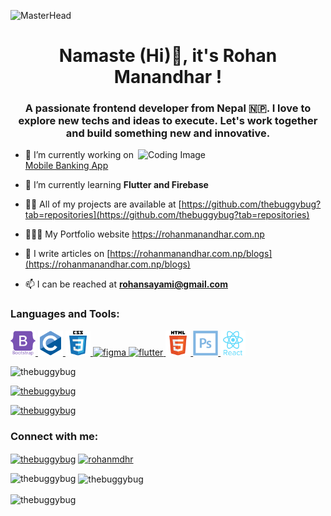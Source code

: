 ![MasterHead](https://miro.medium.com/max/1400/1*vkfI4nFNheC5v0p7wzDtGg.gif)
<h1 align="center">Namaste (Hi)👋, it's Rohan Manandhar !</h1>
<h3 align="center">A passionate frontend developer from Nepal 🇳🇵. I love to explore new techs and ideas to execute. Let's work together and build something new and innovative.</h3>
<img align="right" alt="Coding Image" width="300" src="https://uipep.in/wp-content/uploads/2021/07/app-development.gif">





- 🔭 I’m currently working on [Mobile Banking App](https://github.com/thebuggybug/flutter_ebanking)

- 🌱 I’m currently learning **Flutter and Firebase**

- 👨‍💻 All of my projects are available at [https://github.com/thebuggybug?tab=repositories](https://github.com/thebuggybug?tab=repositories)

- 🧑🏼‍💻 My Portfolio website https://rohanmanandhar.com.np

- 📝 I write articles on [https://rohanmanandhar.com.np/blogs](https://rohanmanandhar.com.np/blogs)

- 📫 I can be reached at **rohansayami@gmail.com**

<h3 align="left">Languages and Tools:</h3>
<p align="left"> <a href="https://getbootstrap.com" target="_blank" rel="noreferrer"> <img src="https://raw.githubusercontent.com/devicons/devicon/master/icons/bootstrap/bootstrap-plain-wordmark.svg" alt="bootstrap" width="40" height="40"/> </a> <a href="https://www.cprogramming.com/" target="_blank" rel="noreferrer"> <img src="https://raw.githubusercontent.com/devicons/devicon/master/icons/c/c-original.svg" alt="c" width="40" height="40"/> </a> <a href="https://www.w3schools.com/css/" target="_blank" rel="noreferrer"> <img src="https://raw.githubusercontent.com/devicons/devicon/master/icons/css3/css3-original-wordmark.svg" alt="css3" width="40" height="40"/> </a> <a href="https://www.figma.com/" target="_blank" rel="noreferrer"> <img src="https://www.vectorlogo.zone/logos/figma/figma-icon.svg" alt="figma" width="40" height="40"/> </a> <a href="https://flutter.dev" target="_blank" rel="noreferrer"> <img src="https://www.vectorlogo.zone/logos/flutterio/flutterio-icon.svg" alt="flutter" width="40" height="40"/> </a> <a href="https://www.w3.org/html/" target="_blank" rel="noreferrer"> <img src="https://raw.githubusercontent.com/devicons/devicon/master/icons/html5/html5-original-wordmark.svg" alt="html5" width="40" height="40"/> </a> <a href="https://www.photoshop.com/en" target="_blank" rel="noreferrer"> <img src="https://raw.githubusercontent.com/devicons/devicon/master/icons/photoshop/photoshop-line.svg" alt="photoshop" width="40" height="40"/> </a> <a href="https://reactjs.org/" target="_blank" rel="noreferrer"> <img src="https://raw.githubusercontent.com/devicons/devicon/master/icons/react/react-original-wordmark.svg" alt="react" width="40" height="40"/> </a> </p>


<p align="left"> <img src="https://komarev.com/ghpvc/?username=thebuggybug&label=Profile%20views&color=0e75b6&style=flat" alt="thebuggybug" /> </p>

<p align="left"> <a href="https://github.com/ryo-ma/github-profile-trophy"><img src="https://github-profile-trophy.vercel.app/?username=thebuggybug" alt="thebuggybug" /></a> </p>

<p align="left"> <a href="https://twitter.com/thebuggybug" target="blank"><img src="https://img.shields.io/twitter/follow/thebuggybug?logo=twitter&style=for-the-badge" alt="thebuggybug" /></a> </p>



<h3 align="left">Connect with me:</h3>
<p align="left">
<a href="https://twitter.com/thebuggybug" target="blank"><img align="center" src="https://raw.githubusercontent.com/rahuldkjain/github-profile-readme-generator/master/src/images/icons/Social/twitter.svg" alt="thebuggybug" height="30" width="40" /></a>
<a href="https://linkedin.com/in/rohanmdhr" target="blank"><img align="center" src="https://raw.githubusercontent.com/rahuldkjain/github-profile-readme-generator/master/src/images/icons/Social/linked-in-alt.svg" alt="rohanmdhr" height="30" width="40" /></a>
</p>



<p><img align="left" src="https://github-readme-stats.vercel.app/api/top-langs?username=thebuggybug&show_icons=true&locale=en&layout=compact" alt="thebuggybug" /></p>

<p>&nbsp;<img align="center" src="https://github-readme-stats.vercel.app/api?username=thebuggybug&show_icons=true&locale=en" alt="thebuggybug" /></p>


<p><img align="center" src="https://github-readme-streak-stats.herokuapp.com/?user=thebuggybug&" alt="thebuggybug" /></p>
